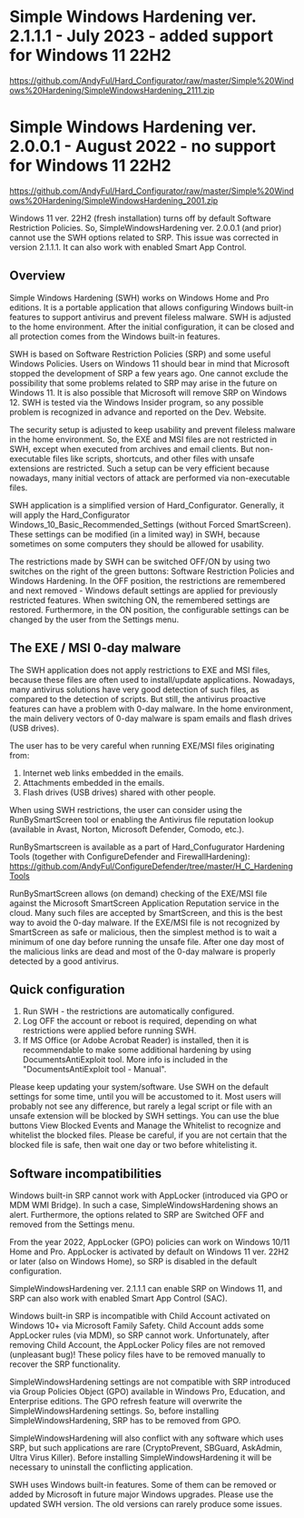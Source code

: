 # Simple Windows Hardening ver. 2.1.1.1 - July 2023 - added support for Windows 11 22H2
https://github.com/AndyFul/Hard_Configurator/raw/master/Simple%20Windows%20Hardening/SimpleWindowsHardening_2111.zip

# Simple Windows Hardening ver. 2.0.0.1 - August 2022 - no support for Windows 11 22H2
https://github.com/AndyFul/Hard_Configurator/raw/master/Simple%20Windows%20Hardening/SimpleWindowsHardening_2001.zip

Windows 11 ver. 22H2 (fresh installation) turns off by default Software Restriction Policies. So, SimpleWindowsHardening ver. 
2.0.0.1 (and prior) cannot use the SWH options related to SRP. This issue was corrected in version 2.1.1.1.
It can also work with enabled Smart App Control.


## Overview
Simple Windows Hardening (SWH) works on Windows Home and Pro editions. It is a portable application that allows configuring Windows 
built-in features to support antivirus and prevent fileless malware. SWH is adjusted to the home environment. After the initial 
configuration, it can be closed and all protection comes from the Windows built-in features.

SWH is based on Software Restriction Policies (SRP) and some useful Windows Policies. 
Users on Windows 11 should bear in mind that Microsoft stopped the development of SRP a few years ago. One cannot exclude the 
possibility that some problems related to SRP may arise in the future on Windows 11. It is also possible that Microsoft will remove 
SRP on Windows 12. 
SWH is tested via the Windows Insider program, so any possible problem is recognized in advance and reported on the Dev. Website.

The security setup is adjusted to keep usability and prevent fileless malware in the home environment. So, the EXE and MSI files are 
not restricted in SWH, except when executed from archives and email clients. But non-executable files like scripts, shortcuts, and 
other files with unsafe extensions are restricted. Such a setup can be very efficient because nowadays, many initial vectors of attack 
are performed via non-executable files.

SWH application is a simplified version of Hard_Configurator. Generally, it will apply the Hard_Configurator 
Windows_10_Basic_Recommended_Settings (without Forced SmartScreen). These settings can be modified (in a limited way) in SWH, because 
sometimes on some computers they should be allowed for usability.

The restrictions made by SWH can be switched OFF/ON by using two switches on the right of the green buttons:   Software Restriction 
Policies   and   Windows Hardening. In the OFF position, the restrictions are remembered and next removed - Windows default settings 
are applied for previously restricted features. When switching ON, the remembered settings are restored. Furthermore, in the ON 
position, the configurable settings can be changed by the user from the Settings menu.


## The EXE / MSI 0-day malware

The SWH application does not apply restrictions to EXE and MSI files, because these files are often used to install/update 
applications. Nowadays, many antivirus solutions have very good detection of such files, as compared to the detection of scripts. But 
still, the antivirus proactive features can have a problem with 0-day malware. In the home environment, the main delivery vectors of 
0-day malware is spam emails and flash drives (USB drives). 

The user has to be very careful when running EXE/MSI files originating from:
1. Internet web links embedded in the emails.
2. Attachments embedded in the emails.
3. Flash drives (USB drives) shared with other people.

When using SWH restrictions, the user can consider using the RunBySmartScreen tool or enabling the Antivirus file reputation
lookup (available in Avast, Norton, Microsoft Defender, Comodo, etc.). 

RunBySmartscreen is available as a part of Hard_Confugurator Hardening Tools (together with ConfigureDefender and FirewallHardening):
https://github.com/AndyFul/ConfigureDefender/tree/master/H_C_HardeningTools

RunBySmartScreen allows (on demand) checking of the EXE/MSI file against the Microsoft SmartScreen Application Reputation service in 
the cloud. Many such files are accepted by SmartScreen, and this is the best way to avoid the 0-day malware. If the EXE/MSI file is 
not recognized by SmartScreen as safe or malicious, then the simplest method is to wait a minimum of one day before running the unsafe 
file. After one day most of the malicious links are dead and most of the 0-day malware is properly detected by a good antivirus.


## Quick configuration

1. Run SWH - the restrictions are automatically configured.
2. Log OFF the account or reboot is required, depending on what restrictions were applied before running SWH.
3. If MS Office (or Adobe Acrobat Reader) is installed, then it is recommendable to make some additional hardening by using
   DocumentsAntiExploit tool. More info is included in the "DocumentsAntiExploit tool - Manual". 
    
Please keep updating your system/software. Use SWH on the default settings for some time, until you will be accustomed to it. Most 
users will probably not see any difference, but rarely a legal script or file with an unsafe extension will be blocked by SWH 
settings. You can use the blue buttons  View Blocked Events   and  Manage the Whitelist  to recognize and whitelist the blocked files. 
Please be careful, if you are not certain that the blocked file is safe, then wait one day or two before whitelisting it.


## Software  incompatibilities

Windows built-in SRP cannot work with AppLocker (introduced via GPO or MDM WMI Bridge). In such a case, SimpleWindowsHardening shows
an alert. Furthermore, the options related to SRP are Switched OFF and removed from the Settings menu.

From the year 2022, AppLocker (GPO) policies can work on Windows 10/11 Home and Pro. AppLocker is activated by default on Windows 11
ver. 22H2 or later (also on Windows Home), so SRP is disabled in the default configuration.

SimpleWindowsHardening ver. 2.1.1.1 can enable SRP on Windows 11, and SRP can also work with enabled Smart App Control (SAC). 

Windows built-in SRP is incompatible with Child Account activated on Windows 10+ via Microsoft Family Safety. Child Account adds some
AppLocker rules (via MDM), so SRP cannot work. Unfortunately, after removing Child Account, the AppLocker Policy files are not removed
(unpleasant bug)! These policy files have to be removed manually to recover the SRP functionality.

SimpleWindowsHardening settings are not compatible with SRP introduced via Group Policies Object (GPO) available in Windows Pro,
Education, and Enterprise editions. The GPO refresh feature will overwrite the SimpleWindowsHardening settings. So, before installing 
SimpleWindowsHardening, SRP has to be removed from GPO.

SimpleWindowsHardening will also conflict with any software which uses SRP, but such applications are rare (CryptoPrevent, SBGuard, 
AskAdmin, Ultra Virus Killer). Before installing SimpleWindowsHardening it will be necessary to uninstall the conflicting application. 

SWH uses Windows built-in features. Some of them can be removed or added by Microsoft in future major Windows upgrades. Please use 
the updated SWH version. The old versions can rarely produce some issues.

